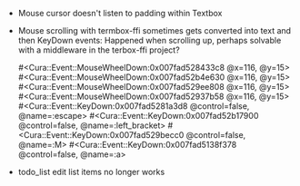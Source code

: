 * Mouse cursor doesn't listen to padding within Textbox
* Mouse scrolling with termbox-ffi sometimes gets converted into text and then KeyDown  events:
  Happened when scrolling up, perhaps solvable with a middleware in the terbox-ffi project?
  
  #<Cura::Event::MouseWheelDown:0x007fad528433c8 @x=116, @y=15>
  #<Cura::Event::MouseWheelDown:0x007fad52b4e630 @x=116, @y=15>
  #<Cura::Event::MouseWheelDown:0x007fad529ee808 @x=116, @y=15>
  #<Cura::Event::MouseWheelDown:0x007fad52937b58 @x=116, @y=15>
  #<Cura::Event::KeyDown:0x007fad5281a3d8 @control=false, @name=:escape>
  #<Cura::Event::KeyDown:0x007fad52b17900 @control=false, @name=:left_bracket>
  #<Cura::Event::KeyDown:0x007fad529becc0 @control=false, @name=:M>
  #<Cura::Event::KeyDown:0x007fad5138f378 @control=false, @name=:a>
* todo_list edit list items no longer works
